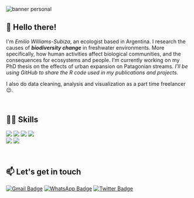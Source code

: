 
![banner personal](https://github.com/ewilsub/ewilsub/assets/135620901/188187e7-0e2c-4144-a85b-64c782aad4f2)

## 👋 Hello there! </br>
I'm  *Emilio Williams-Subiza*, an ecologist based in Argentina. I research the causes of ***biodiversity change*** in freshwater environments. 
More specifically, how human activities affect biological communities, and the consequences for ecosystems and people.
I'm currently working on my PhD thesis on the effects of urban expansion on Patagonian streams. *I'll be using GitHub to share the R code used in my publications and projects.*
&nbsp;


I also do data cleaning, analysis and visualization as a part time freelancer 😉.
&nbsp;

&nbsp;


## 👩‍💻 Skills
<img src="https://img.shields.io/badge/R-276DC3?style=for-the-badge&logo=r&logoColor=white" /> <img src="https://img.shields.io/badge/Plotly-239120?style=for-the-badge&logo=plotly&logoColor=white" />  <img src="https://img.shields.io/badge/Microsoft_Excel-217346?style=for-the-badge&logo=microsoft-excel&logoColor=white" /> <img src="https://img.shields.io/badge/qgis-3.22_białowieża-93b023?&style=for-the-badge&logo=qgis&logoColor=white">  
<img src="https://img.shields.io/badge/Adobe%20Illustrator-FF9A00?style=for-the-badge&logo=adobe%20illustrator&logoColor=white" /> <img src="https://img.shields.io/badge/Adobe%20Photoshop-31A8FF?style=for-the-badge&logo=Adobe%20Photoshop&logoColor=black"/>
&nbsp;

&nbsp;

## 📫 Let's get in touch
[![Gmail Badge](https://img.shields.io/badge/ewilsub@gmail-D14836?style=for-the-badge&logo=gmail&logoColor=white&&link=mailto:ewilsub@gmail.com)](mailto:ewilsub@gmail.com)
[![WhatsApp Badge](https://img.shields.io/badge/542945552622-25D366?style=for-the-badge&logo=whatsapp&logoColor=white)](https://wa.me/542945552622)
[![Twitter Badge](https://img.shields.io/badge/notoperla-1DA1F2?style=for-the-badge&logo=twitter&logoColor=white&&link=https://twitter.com/ewilsub)](https://twitter.com/ewilsub)



